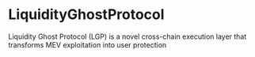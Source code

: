 # LiquidityGhostProtocol
Liquidity Ghost Protocol (LGP) is a novel cross-chain execution layer that transforms MEV exploitation into user protection
